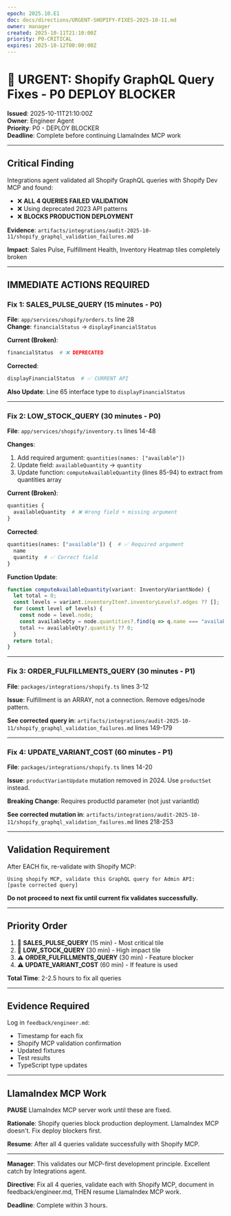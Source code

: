 ```yaml
---
epoch: 2025.10.E1
doc: docs/directions/URGENT-SHOPIFY-FIXES-2025-10-11.md
owner: manager
created: 2025-10-11T21:10:00Z
priority: P0-CRITICAL
expires: 2025-10-12T00:00:00Z
---
```

# 🚨 URGENT: Shopify GraphQL Query Fixes - P0 DEPLOY BLOCKER

**Issued**: 2025-10-11T21:10:00Z  
**Owner**: Engineer Agent  
**Priority**: P0 - DEPLOY BLOCKER  
**Deadline**: Complete before continuing LlamaIndex MCP work

---

## Critical Finding

Integrations agent validated all Shopify GraphQL queries with Shopify Dev MCP and found:
- ❌ **ALL 4 QUERIES FAILED VALIDATION**
- ❌ Using deprecated 2023 API patterns
- ❌ **BLOCKS PRODUCTION DEPLOYMENT**

**Evidence**: `artifacts/integrations/audit-2025-10-11/shopify_graphql_validation_failures.md`

**Impact**: Sales Pulse, Fulfillment Health, Inventory Heatmap tiles completely broken

---

## IMMEDIATE ACTIONS REQUIRED

### Fix 1: SALES_PULSE_QUERY (15 minutes - P0)

**File**: `app/services/shopify/orders.ts` line 28  
**Change**: `financialStatus` → `displayFinancialStatus`

**Current (Broken)**:
```graphql
financialStatus  # ❌ DEPRECATED
```

**Corrected**:
```graphql
displayFinancialStatus  # ✅ CURRENT API
```

**Also Update**: Line 65 interface type to `displayFinancialStatus`

---

### Fix 2: LOW_STOCK_QUERY (30 minutes - P0)

**File**: `app/services/shopify/inventory.ts` lines 14-48

**Changes**:
1. Add required argument: `quantities(names: ["available"])`
2. Update field: `availableQuantity` → `quantity`
3. Update function: `computeAvailableQuantity` (lines 85-94) to extract from quantities array

**Current (Broken)**:
```graphql
quantities {
  availableQuantity  # ❌ Wrong field + missing argument
}
```

**Corrected**:
```graphql
quantities(names: ["available"]) {  # ✅ Required argument
  name
  quantity  # ✅ Correct field
}
```

**Function Update**:
```typescript
function computeAvailableQuantity(variant: InventoryVariantNode) {
  let total = 0;
  const levels = variant.inventoryItem?.inventoryLevels?.edges ?? [];
  for (const level of levels) {
    const node = level.node;
    const availableQty = node.quantities?.find(q => q.name === "available");
    total += availableQty?.quantity ?? 0;
  }
  return total;
}
```

---

### Fix 3: ORDER_FULFILLMENTS_QUERY (30 minutes - P1)

**File**: `packages/integrations/shopify.ts` lines 3-12

**Issue**: Fulfillment is an ARRAY, not a connection. Remove edges/node pattern.

**See corrected query in**: `artifacts/integrations/audit-2025-10-11/shopify_graphql_validation_failures.md` lines 149-179

---

### Fix 4: UPDATE_VARIANT_COST (60 minutes - P1)

**File**: `packages/integrations/shopify.ts` lines 14-20

**Issue**: `productVariantUpdate` mutation removed in 2024. Use `productSet` instead.

**Breaking Change**: Requires productId parameter (not just variantId)

**See corrected mutation in**: `artifacts/integrations/audit-2025-10-11/shopify_graphql_validation_failures.md` lines 218-253

---

## Validation Requirement

After EACH fix, re-validate with Shopify MCP:

```
Using shopify MCP, validate this GraphQL query for Admin API:
[paste corrected query]
```

**Do not proceed to next fix until current fix validates successfully.**

---

## Priority Order

1. 🚨 **SALES_PULSE_QUERY** (15 min) - Most critical tile
2. 🚨 **LOW_STOCK_QUERY** (30 min) - High impact tile
3. ⚠️ **ORDER_FULFILLMENTS_QUERY** (30 min) - Feature blocker
4. ⚠️ **UPDATE_VARIANT_COST** (60 min) - If feature is used

**Total Time**: 2-2.5 hours to fix all queries

---

## Evidence Required

Log in `feedback/engineer.md`:
- Timestamp for each fix
- Shopify MCP validation confirmation
- Updated fixtures
- Test results
- TypeScript type updates

---

## LlamaIndex MCP Work

**PAUSE** LlamaIndex MCP server work until these are fixed.

**Rationale**: Shopify queries block production deployment. LlamaIndex MCP doesn't. Fix deploy blockers first.

**Resume**: After all 4 queries validate successfully with Shopify MCP.

---

**Manager**: This validates our MCP-first development principle. Excellent catch by Integrations agent.

**Directive**: Fix all 4 queries, validate each with Shopify MCP, document in feedback/engineer.md, THEN resume LlamaIndex MCP work.

**Deadline**: Complete within 3 hours.

